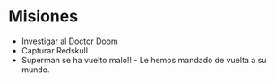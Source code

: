 # Misiones

* Investigar al Doctor Doom
* Capturar Redskull
* Superman se ha vuelto malo!! - Le hemos mandado de vuelta a su mundo.